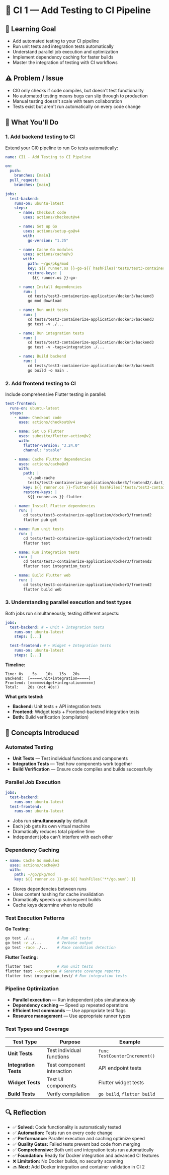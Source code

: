 # 🔄 CI 1 — Add Testing to CI Pipeline

## 🎯 Learning Goal

- Add automated testing to your CI pipeline
- Run unit tests and integration tests automatically
- Understand parallel job execution and optimization
- Implement dependency caching for faster builds
- Master the integration of testing with CI workflows

## ⚠️ Problem / Issue

- CI0 only checks if code compiles, but doesn't test functionality
- No automated testing means bugs can slip through to production
- Manual testing doesn't scale with team collaboration
- Tests exist but aren't run automatically on every code change

## 🧠 What You'll Do

### 1. **Add backend testing to CI**

Extend your CI0 pipeline to run Go tests automatically:

```yaml
name: CI1 - Add Testing to CI Pipeline

on:
  push:
    branches: [main]
  pull_request:
    branches: [main]

jobs:
  test-backend:
    runs-on: ubuntu-latest
    steps:
      - name: Checkout code
        uses: actions/checkout@v4

      - name: Set up Go
        uses: actions/setup-go@v4
        with:
          go-version: "1.25"

      - name: Cache Go modules
        uses: actions/cache@v3
        with:
          path: ~/go/pkg/mod
          key: ${{ runner.os }}-go-${{ hashFiles('tests/test3-containerize-application/docker3/backend3/go.sum') }}
          restore-keys: |
            ${{ runner.os }}-go-

      - name: Install dependencies
        run: |
          cd tests/test3-containerize-application/docker3/backend3
          go mod download

      - name: Run unit tests
        run: |
          cd tests/test3-containerize-application/docker3/backend3
          go test -v ./...

      - name: Run integration tests
        run: |
          cd tests/test3-containerize-application/docker3/backend3
          go test -v -tags=integration ./...

      - name: Build backend
        run: |
          cd tests/test3-containerize-application/docker3/backend3
          go build -o main .
```

### 2. **Add frontend testing to CI**

Include comprehensive Flutter testing in parallel:

```yaml
test-frontend:
  runs-on: ubuntu-latest
  steps:
    - name: Checkout code
      uses: actions/checkout@v4

    - name: Set up Flutter
      uses: subosito/flutter-action@v2
      with:
        flutter-version: "3.24.0"
        channel: "stable"

    - name: Cache Flutter dependencies
      uses: actions/cache@v3
      with:
        path: |
          ~/.pub-cache
          tests/test3-containerize-application/docker3/frontend2/.dart_tool
        key: ${{ runner.os }}-flutter-${{ hashFiles('tests/test3-containerize-application/docker3/frontend2/pubspec.lock') }}
        restore-keys: |
          ${{ runner.os }}-flutter-

    - name: Install Flutter dependencies
      run: |
        cd tests/test3-containerize-application/docker3/frontend2
        flutter pub get

    - name: Run unit tests
      run: |
        cd tests/test3-containerize-application/docker3/frontend2
        flutter test

    - name: Run integration tests
      run: |
        cd tests/test3-containerize-application/docker3/frontend2
        flutter test integration_test/

    - name: Build Flutter web
      run: |
        cd tests/test3-containerize-application/docker3/frontend2
        flutter build web
```

### 3. **Understanding parallel execution and test types**

Both jobs run simultaneously, testing different aspects:

```yaml
jobs:
  test-backend: # ← Unit + Integration tests
    runs-on: ubuntu-latest
    steps: [...]

  test-frontend: # ← Widget + Integration tests
    runs-on: ubuntu-latest
    steps: [...]
```

**Timeline:**

```
Time: 0s    5s    10s   15s   20s
Backend:  [=====unit+integration=====]
Frontend: [=====widget+integration=====]
Total:    20s (not 40s!)
```

**What gets tested:**

- **Backend:** Unit tests + API integration tests
- **Frontend:** Widget tests + Frontend-backend integration tests
- **Both:** Build verification (compilation)

## 📖 Concepts Introduced

### **Automated Testing**

- **Unit Tests** — Test individual functions and components
- **Integration Tests** — Test how components work together
- **Build Verification** — Ensure code compiles and builds successfully

### **Parallel Job Execution**

```yaml
jobs:
  test-backend:
    runs-on: ubuntu-latest
  test-frontend:
    runs-on: ubuntu-latest
```

- Jobs run **simultaneously** by default
- Each job gets its own virtual machine
- Dramatically reduces total pipeline time
- Independent jobs can't interfere with each other

### **Dependency Caching**

```yaml
- name: Cache Go modules
  uses: actions/cache@v3
  with:
    path: ~/go/pkg/mod
    key: ${{ runner.os }}-go-${{ hashFiles('**/go.sum') }}
```

- Stores dependencies between runs
- Uses content hashing for cache invalidation
- Dramatically speeds up subsequent builds
- Cache keys determine when to rebuild

### **Test Execution Patterns**

**Go Testing:**

```bash
go test ./...          # Run all tests
go test -v ./...       # Verbose output
go test -race ./...    # Race condition detection
```

**Flutter Testing:**

```bash
flutter test           # Run unit tests
flutter test --coverage # Generate coverage reports
flutter test integration_test/ # Run integration tests
```

### **Pipeline Optimization**

- **Parallel execution** — Run independent jobs simultaneously
- **Dependency caching** — Speed up repeated operations
- **Efficient test commands** — Use appropriate test flags
- **Resource management** — Use appropriate runner types

### **Test Types and Coverage**

| Test Type             | Purpose                    | Example                       |
| --------------------- | -------------------------- | ----------------------------- |
| **Unit Tests**        | Test individual functions  | `func TestCounterIncrement()` |
| **Integration Tests** | Test component interaction | API endpoint tests            |
| **Widget Tests**      | Test UI components         | Flutter widget tests          |
| **Build Tests**       | Verify compilation         | `go build`, `flutter build`   |

## 🔍 Reflection

- ✅ **Solved:** Code functionality is automatically tested
- ✅ **Automation:** Tests run on every code change
- ✅ **Performance:** Parallel execution and caching optimize speed
- ✅ **Quality Gates:** Failed tests prevent bad code from merging
- ✅ **Comprehensive:** Both unit and integration tests run automatically
- ✅ **Foundation:** Ready for Docker integration and advanced CI features
- ❌ **Limitation:** No Docker builds, no security scanning
- 🔜 **Next:** Add Docker integration and container validation in CI 2
